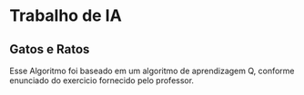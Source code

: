 # Trabalho de IA
## Gatos e Ratos

Esse Algoritmo foi baseado em um algoritmo de aprendizagem Q, conforme enunciado do exercicio fornecido pelo professor.

